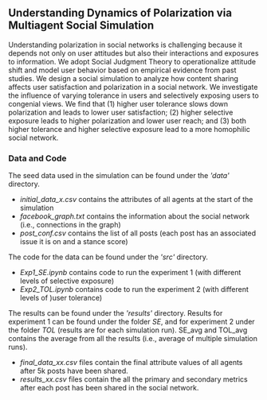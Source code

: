 ## Understanding Dynamics of Polarization via Multiagent Social Simulation

Understanding polarization in social networks is challenging because it depends not only on user attitudes but also their interactions and exposures to information. We adopt Social Judgment Theory to operationalize attitude shift and model user behavior based on empirical evidence from past studies. We design a social simulation to analyze how content sharing affects user satisfaction and polarization in a social network. We investigate the influence of varying tolerance in users and selectively exposing users to congenial views. We find that (1) higher user tolerance slows down polarization and leads to lower user satisfaction; (2) higher selective exposure leads to higher polarization and lower user reach; and (3) both higher tolerance and higher selective exposure lead to a more homophilic social network.

### Data and Code

The seed data used in the simulation can be found under the *'data'* directory. 
- *initial_data_x.csv* contains the attributes of all agents at the start of the simulation
- *facebook_graph.txt* contains the information about the social network (i.e., connections in the graph)
- *post_conf.csv* contains the list of all posts (each post has an associated issue it is on and a stance score)

The code for the data can be found under the *'src'* directory.
- *Exp1_SE.ipynb* contains code to run the experiment 1 (with different levels of selective exposure)
- *Exp2_TOL.ipynb* contains code to run the experiment 2 (with different levels of )user tolerance)

The results can be found under the *'results'* directory. Results for experiment 1 can be found under the folder *SE*, and for experiment 2 under the folder *TOL* (results are for each simulation run). SE_avg and TOL_avg contains the average from all the results (i.e., average of multiple simulation runs). 
- *final_data_xx.csv* files contain the final attribute values of all agents after 5k posts have been shared.
- *results_xx.csv* files contain the all the primary and secondary metrics after each post has been shared in the social network.
